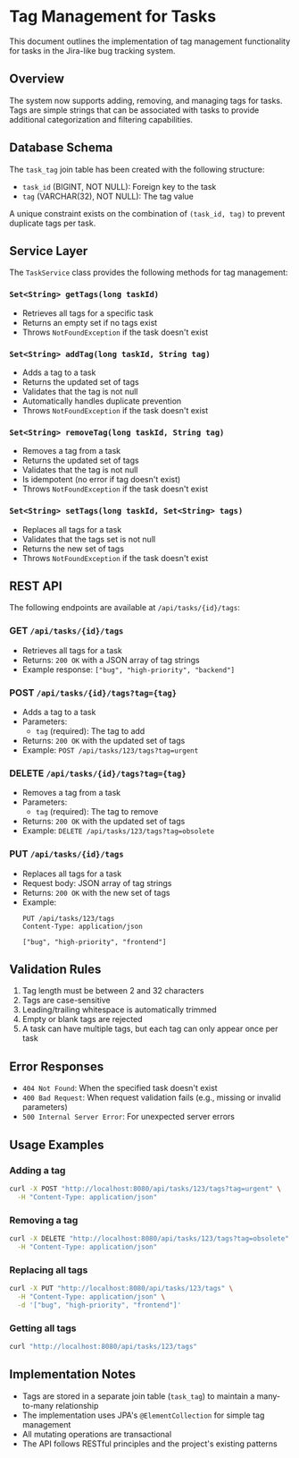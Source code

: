 # Tag Management for Tasks

This document outlines the implementation of tag management functionality for tasks in the Jira-like bug tracking system.

## Overview

The system now supports adding, removing, and managing tags for tasks. Tags are simple strings that can be associated with tasks to provide additional categorization and filtering capabilities.

## Database Schema

The `task_tag` join table has been created with the following structure:
- `task_id` (BIGINT, NOT NULL): Foreign key to the task
- `tag` (VARCHAR(32), NOT NULL): The tag value

A unique constraint exists on the combination of `(task_id, tag)` to prevent duplicate tags per task.

## Service Layer

The `TaskService` class provides the following methods for tag management:

### `Set<String> getTags(long taskId)`
- Retrieves all tags for a specific task
- Returns an empty set if no tags exist
- Throws `NotFoundException` if the task doesn't exist

### `Set<String> addTag(long taskId, String tag)`
- Adds a tag to a task
- Returns the updated set of tags
- Validates that the tag is not null
- Automatically handles duplicate prevention
- Throws `NotFoundException` if the task doesn't exist

### `Set<String> removeTag(long taskId, String tag)`
- Removes a tag from a task
- Returns the updated set of tags
- Validates that the tag is not null
- Is idempotent (no error if tag doesn't exist)
- Throws `NotFoundException` if the task doesn't exist

### `Set<String> setTags(long taskId, Set<String> tags)`
- Replaces all tags for a task
- Validates that the tags set is not null
- Returns the new set of tags
- Throws `NotFoundException` if the task doesn't exist

## REST API

The following endpoints are available at `/api/tasks/{id}/tags`:

### GET `/api/tasks/{id}/tags`
- Retrieves all tags for a task
- Returns: `200 OK` with a JSON array of tag strings
- Example response: `["bug", "high-priority", "backend"]`

### POST `/api/tasks/{id}/tags?tag={tag}`
- Adds a tag to a task
- Parameters:
  - `tag` (required): The tag to add
- Returns: `200 OK` with the updated set of tags
- Example: `POST /api/tasks/123/tags?tag=urgent`

### DELETE `/api/tasks/{id}/tags?tag={tag}`
- Removes a tag from a task
- Parameters:
  - `tag` (required): The tag to remove
- Returns: `200 OK` with the updated set of tags
- Example: `DELETE /api/tasks/123/tags?tag=obsolete`

### PUT `/api/tasks/{id}/tags`
- Replaces all tags for a task
- Request body: JSON array of tag strings
- Returns: `200 OK` with the new set of tags
- Example:
  ```http
  PUT /api/tasks/123/tags
  Content-Type: application/json
  
  ["bug", "high-priority", "frontend"]
  ```

## Validation Rules

1. Tag length must be between 2 and 32 characters
2. Tags are case-sensitive
3. Leading/trailing whitespace is automatically trimmed
4. Empty or blank tags are rejected
5. A task can have multiple tags, but each tag can only appear once per task

## Error Responses

- `404 Not Found`: When the specified task doesn't exist
- `400 Bad Request`: When request validation fails (e.g., missing or invalid parameters)
- `500 Internal Server Error`: For unexpected server errors

## Usage Examples

### Adding a tag
```bash
curl -X POST "http://localhost:8080/api/tasks/123/tags?tag=urgent" \
  -H "Content-Type: application/json"
```

### Removing a tag
```bash
curl -X DELETE "http://localhost:8080/api/tasks/123/tags?tag=obsolete" \
  -H "Content-Type: application/json"
```

### Replacing all tags
```bash
curl -X PUT "http://localhost:8080/api/tasks/123/tags" \
  -H "Content-Type: application/json" \
  -d '["bug", "high-priority", "frontend"]'
```

### Getting all tags
```bash
curl "http://localhost:8080/api/tasks/123/tags"
```

## Implementation Notes

- Tags are stored in a separate join table (`task_tag`) to maintain a many-to-many relationship
- The implementation uses JPA's `@ElementCollection` for simple tag management
- All mutating operations are transactional
- The API follows RESTful principles and the project's existing patterns
